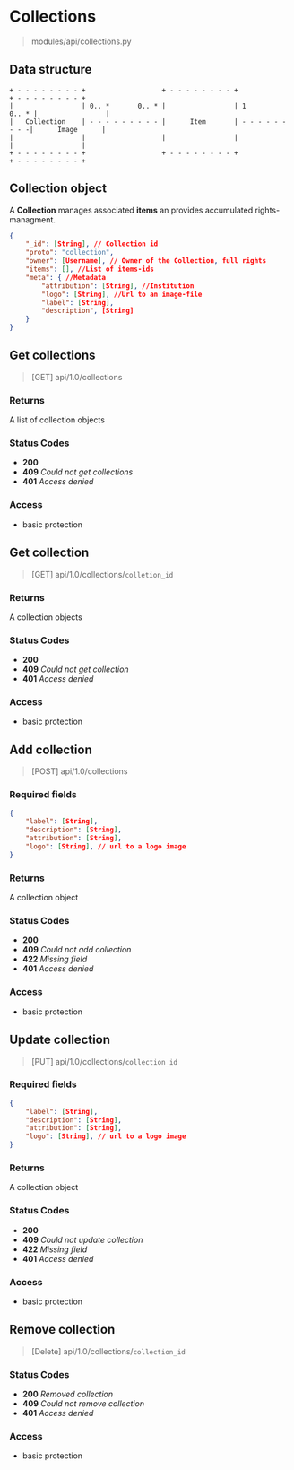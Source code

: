 # Collections

> modules/api/collections.py

## Data structure

```
+ - - - - - - - - +                   + - - - - - - - - +                  + - - - - - - - - +
|                 | 0.. *       0.. * |                 | 1          0.. * |                 |
|	Collection    | - - - - - - - - - |      Item       | - - - - - - - - -|      Image      |
|                 |                   |                 |                  |                 |
+ - - - - - - - - +                   + - - - - - - - - +                  + - - - - - - - - +
```



## Collection object

A **Collection** manages associated **items** an provides accumulated rights-managment.

```json
{
    "_id": [String], // Collection id
    "proto": "collection", 
    "owner": [Username], // Owner of the Collection, full rights
    "items": [], //List of items-ids 
    "meta": { //Metadata
        "attribution": [String], //Institution
        "logo": [String], //Url to an image-file
        "label": [String],
        "description", [String]
    }
}
```

## Get collections

> [GET] api/1.0/collections

### Returns

A list of collection objects

### Status Codes

- **200**
- **409** *Could not get collections*
- **401** *Access denied*

### Access

- basic protection

## Get collection

>[GET] api/1.0/collections/`colletion_id`

### Returns

A collection objects

### Status Codes

- **200**
- **409** *Could not get collection*
- **401** *Access denied*

### Access

- basic protection

## Add collection

>[POST] api/1.0/collections

### Required fields

```json
{
    "label": [String],
    "description": [String],
    "attribution": [String],
    "logo": [String], // url to a logo image
}
```

### Returns 

A collection object

### Status Codes

- **200** 
- **409** *Could not add collection*
- **422** *Missing field*
- **401** *Access denied*

### Access

- basic protection

## Update collection

>[PUT] api/1.0/collections/`collection_id`

### Required fields

```json
{
    "label": [String],
    "description": [String],
    "attribution": [String],
    "logo": [String], // url to a logo image
}
```

### Returns 

A collection object

### Status Codes

- **200** 
- **409** *Could not update collection*
- **422** *Missing field*
- **401** *Access denied*

### Access

- basic protection

## Remove collection

> [Delete] api/1.0/collections/`collection_id`

### Status Codes

- **200** *Removed collection*
- **409** *Could not remove collection*
- **401** *Access denied*

### Access

- basic protection